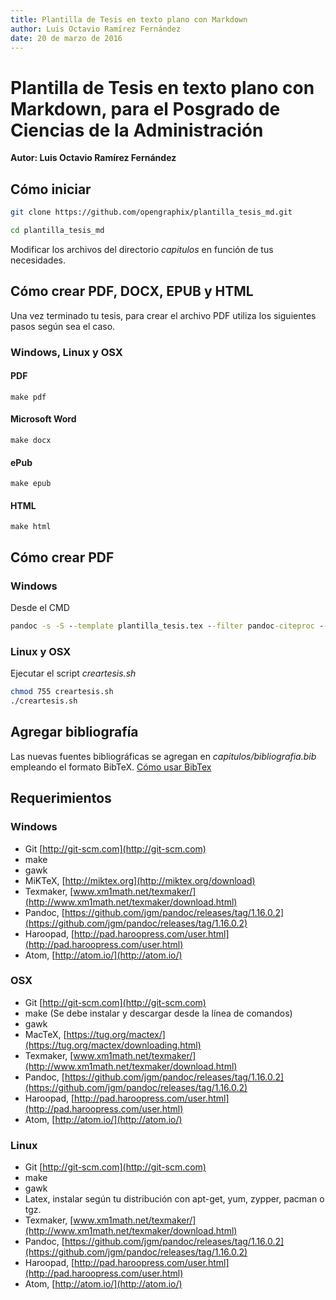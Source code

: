 ```yaml
---
title: Plantilla de Tesis en texto plano con Markdown
author: Luis Octavio Ramírez Fernández
date: 20 de marzo de 2016
---
```


# Plantilla de Tesis en texto plano con Markdown, para el Posgrado de Ciencias de la Administración

**Autor: Luis Octavio Ramírez Fernández**

## Cómo iniciar
```bash
git clone https://github.com/opengraphix/plantilla_tesis_md.git

cd plantilla_tesis_md
```

Modificar los archivos del directorio *capitulos* en función de tus necesidades.

## Cómo crear PDF, DOCX, EPUB y HTML

Una vez terminado tu tesis, para crear el archivo PDF utiliza los siguientes pasos según sea el caso.

### Windows, Linux y OSX

#### PDF

```
make pdf
```

#### Microsoft Word

```
make docx
```

#### ePub

```
make epub
```

#### HTML

```
make html
```
## Cómo crear PDF

### Windows
Desde el CMD
```cmd
pandoc -s -S --template plantilla_tesis.tex --filter pandoc-citeproc --csl estilos/apa.csl --bibliography capitulos/bibliografia.bib -o tesis.pdf capitulos/*.md
```

### Linux y OSX
Ejecutar el script *creartesis.sh*

```bash
chmod 755 creartesis.sh
./creartesis.sh
```

## Agregar bibliografía
Las nuevas fuentes bibliográficas se agregan en *capitulos/bibliografia.bib* empleando el formato BibTeX. [Cómo usar BibTex](http://www.bibtex.org/Using/)

## Requerimientos
### Windows
- Git [http://git-scm.com](http://git-scm.com)
- make
- gawk
- MiKTeX, [http://miktex.org](http://miktex.org/download)
- Texmaker, [www.xm1math.net/texmaker/](http://www.xm1math.net/texmaker/download.html)
- Pandoc, [https://github.com/jgm/pandoc/releases/tag/1.16.0.2](https://github.com/jgm/pandoc/releases/tag/1.16.0.2)
- Haroopad, [http://pad.haroopress.com/user.html](http://pad.haroopress.com/user.html)
- Atom, [http://atom.io/](http://atom.io/)


### OSX
- Git [http://git-scm.com](http://git-scm.com)
- make (Se debe instalar y descargar desde la línea de comandos)
- gawk
- MacTeX, [https://tug.org/mactex/](https://tug.org/mactex/downloading.html)
- Texmaker, [www.xm1math.net/texmaker/](http://www.xm1math.net/texmaker/download.html)
- Pandoc, [https://github.com/jgm/pandoc/releases/tag/1.16.0.2](https://github.com/jgm/pandoc/releases/tag/1.16.0.2)
- Haroopad, [http://pad.haroopress.com/user.html](http://pad.haroopress.com/user.html)
- Atom, [http://atom.io/](http://atom.io/)


### Linux
- Git [http://git-scm.com](http://git-scm.com)
- make
- gawk
- Latex, instalar según tu distribución con apt-get, yum, zypper, pacman o tgz.
- Texmaker, [www.xm1math.net/texmaker/](http://www.xm1math.net/texmaker/download.html)
- Pandoc, [https://github.com/jgm/pandoc/releases/tag/1.16.0.2](https://github.com/jgm/pandoc/releases/tag/1.16.0.2)
- Haroopad, [http://pad.haroopress.com/user.html](http://pad.haroopress.com/user.html)
- Atom, [http://atom.io/](http://atom.io/)
